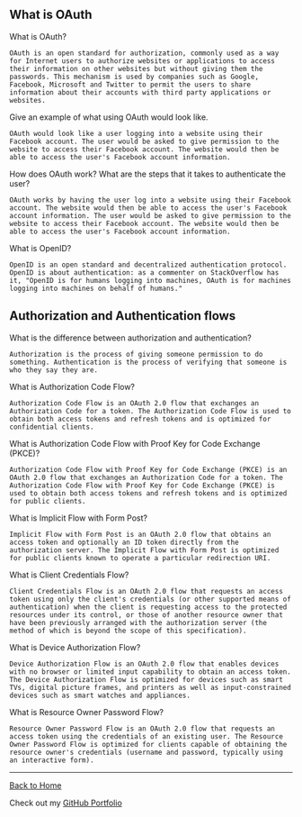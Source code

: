 ## What is OAuth

What is OAuth?

    OAuth is an open standard for authorization, commonly used as a way for Internet users to authorize websites or applications to access their information on other websites but without giving them the passwords. This mechanism is used by companies such as Google, Facebook, Microsoft and Twitter to permit the users to share information about their accounts with third party applications or websites.

Give an example of what using OAuth would look like.

    OAuth would look like a user logging into a website using their Facebook account. The user would be asked to give permission to the website to access their Facebook account. The website would then be able to access the user's Facebook account information.

How does OAuth work? What are the steps that it takes to authenticate the user?

    OAuth works by having the user log into a website using their Facebook account. The website would then be able to access the user's Facebook account information. The user would be asked to give permission to the website to access their Facebook account. The website would then be able to access the user's Facebook account information.

What is OpenID?

    OpenID is an open standard and decentralized authentication protocol. OpenID is about authentication: as a commenter on StackOverflow has it, "OpenID is for humans logging into machines, OAuth is for machines logging into machines on behalf of humans."

## Authorization and Authentication flows

What is the difference between authorization and authentication?

    Authorization is the process of giving someone permission to do something. Authentication is the process of verifying that someone is who they say they are.

What is Authorization Code Flow?

    Authorization Code Flow is an OAuth 2.0 flow that exchanges an Authorization Code for a token. The Authorization Code Flow is used to obtain both access tokens and refresh tokens and is optimized for confidential clients.

What is Authorization Code Flow with Proof Key for Code Exchange (PKCE)?

    Authorization Code Flow with Proof Key for Code Exchange (PKCE) is an OAuth 2.0 flow that exchanges an Authorization Code for a token. The Authorization Code Flow with Proof Key for Code Exchange (PKCE) is used to obtain both access tokens and refresh tokens and is optimized for public clients.

What is Implicit Flow with Form Post?

    Implicit Flow with Form Post is an OAuth 2.0 flow that obtains an access token and optionally an ID token directly from the authorization server. The Implicit Flow with Form Post is optimized for public clients known to operate a particular redirection URI.

What is Client Credentials Flow?

    Client Credentials Flow is an OAuth 2.0 flow that requests an access token using only the client's credentials (or other supported means of authentication) when the client is requesting access to the protected resources under its control, or those of another resource owner that have been previously arranged with the authorization server (the method of which is beyond the scope of this specification).

What is Device Authorization Flow?

    Device Authorization Flow is an OAuth 2.0 flow that enables devices with no browser or limited input capability to obtain an access token. The Device Authorization Flow is optimized for devices such as smart TVs, digital picture frames, and printers as well as input-constrained devices such as smart watches and appliances.

What is Resource Owner Password Flow?

    Resource Owner Password Flow is an OAuth 2.0 flow that requests an access token using the credentials of an existing user. The Resource Owner Password Flow is optimized for clients capable of obtaining the resource owner's credentials (username and password, typically using an interactive form).


---

[Back to Home](README.md)

Check out my [GitHub Portfolio](https://github.com/dmenezessousa/)